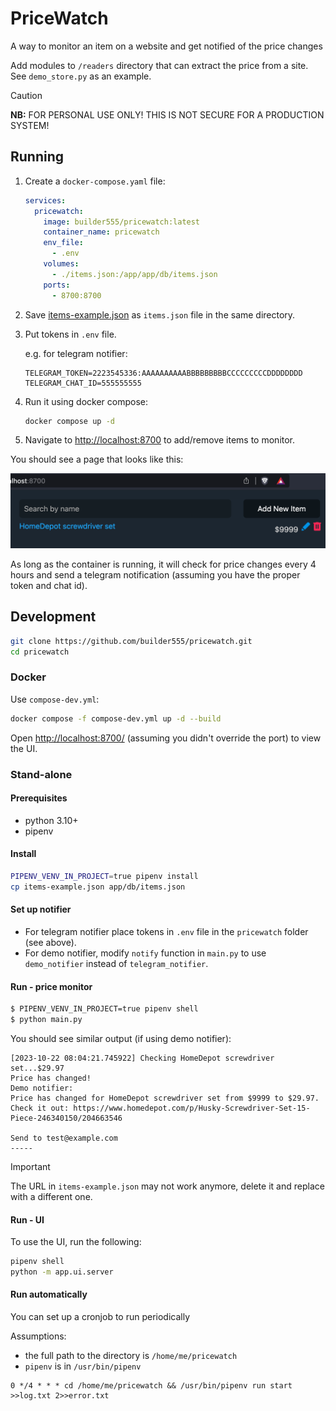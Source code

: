 # PriceWatch
A way to monitor an item on a website and get notified of the price changes

Add modules to `/readers` directory that can extract the price from a site. See `demo_store.py` as an example.

> [!CAUTION]
> **NB:** FOR PERSONAL USE ONLY! THIS IS NOT SECURE FOR A PRODUCTION SYSTEM!

## Running

1. Create a `docker-compose.yaml` file:

    ```yaml
    services:
      pricewatch:
        image: builder555/pricewatch:latest
        container_name: pricewatch
        env_file:
          - .env
        volumes:
          - ./items.json:/app/app/db/items.json
        ports:
          - 8700:8700
    ```

2. Save [items-example.json](./items-example.json) as `items.json` file in the same directory.

3. Put tokens in `.env` file.

    e.g. for telegram notifier:

    ```.env
    TELEGRAM_TOKEN=2223545336:AAAAAAAAAABBBBBBBBBCCCCCCCCCDDDDDDDD
    TELEGRAM_CHAT_ID=555555555
    ```

4. Run it using docker compose:

    ```bash
    docker compose up -d
    ```

5. Navigate to [http://localhost:8700](http://localhost:8700) to add/remove items to monitor.

You should see a page that looks like this:

![screenshot](screenshot.png)

As long as the container is running, it will check for price changes every 4 hours and send a telegram notification (assuming you have the proper token and chat id).

## Development

```bash
git clone https://github.com/builder555/pricewatch.git
cd pricewatch
```

### Docker

Use `compose-dev.yml`:

```bash
docker compose -f compose-dev.yml up -d --build
```

Open [http://localhost:8700/](http://localhost:8700/) (assuming you didn't override the port) to view the UI.

### Stand-alone

#### Prerequisites

* python 3.10+
* pipenv

#### Install

```bash
PIPENV_VENV_IN_PROJECT=true pipenv install
cp items-example.json app/db/items.json
```

#### Set up notifier

* For telegram notifier place tokens in `.env` file in the `pricewatch` folder (see above).
* For demo notifier, modify `notify` function in `main.py` to use `demo_notifier` instead of `telegram_notifier`.

#### Run - price monitor

```bash
$ PIPENV_VENV_IN_PROJECT=true pipenv shell 
$ python main.py 
```

You should see similar output (if using demo notifier):

```
[2023-10-22 08:04:21.745922] Checking HomeDepot screwdriver set...$29.97
Price has changed!
Demo notifier: 
Price has changed for HomeDepot screwdriver set from $9999 to $29.97. Check it out: https://www.homedepot.com/p/Husky-Screwdriver-Set-15-Piece-246340150/204663546

Send to test@example.com
-----
```

> [!IMPORTANT]
> The URL in `items-example.json` may not work anymore, delete it and replace with a different one.

#### Run - UI
To use the UI, run the following:

```bash
pipenv shell
python -m app.ui.server
```

#### Run automatically
You can set up a cronjob to run periodically

Assumptions:
* the full path to the directory is `/home/me/pricewatch`
* `pipenv` is in `/usr/bin/pipenv` 

```
0 */4 * * * cd /home/me/pricewatch && /usr/bin/pipenv run start >>log.txt 2>>error.txt
```
